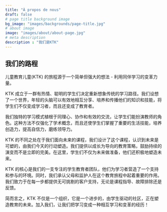 ```yaml
---
title: "À propos de nous"
draft: false
# page title background image
bg_image: "images/backgrounds/page-title.jpg"
# about image
image: "images/about/about-page.jpg"
# meta description
description : "我们是KTK"
---
```


## 我们的路程

儿童教育儿童(KTK) 的旅程源于一个简单但强大的想法 - 利用同伴学习的变革力量。

KTK 成立于一群有热情、聪明的学生们决定重新想象传统的学习路径。我们设想了一个世界，年轻的头脑可以有效地相互分享、培养和传播他们的知识和技能，将学生们不仅变成学习者，而且还变成了教育者。

我们独特的学习模式植根于同理心、协作和有效的交流，让学生们能扮演教师的角色。这种方法不仅强化了学术概念，而且还使学生们掌握了重要的生活技能，培养创造力，提高自信力，磨练领导力。

KTK 的不同之处在于我们面向未来的课程，我们设计了这个课程，认识到未来是可塑的，由我们今天的行动塑造。我们提供以成长为导向的教育策略，鼓励持续的演变而不是立即的完美。在这里，学生们不仅为未来做准备，他们还积极地塑造未来。

KTK 的核心是我们的一支专注的学生教育者团队，他们为学习者营造了一个支持和参与的环境。同时，我们承认父母和监护人在这个教育旅程中起着重要的作用。我们致力于在每一步都提供无可挑剔的客户支持，无论是课程指导、故障排除还是反馈。

简而言之，KTK 不仅是一个组织，它是一个进步的，由学生驱动的社区，正在塑造教育的未来。加入我们，让我们把学习变成一种相互学习和变革的经历！
